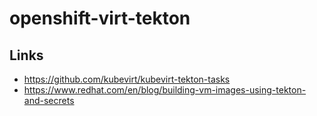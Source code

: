 # openshift-virt-tekton


## Links 
* https://github.com/kubevirt/kubevirt-tekton-tasks
* https://www.redhat.com/en/blog/building-vm-images-using-tekton-and-secrets
